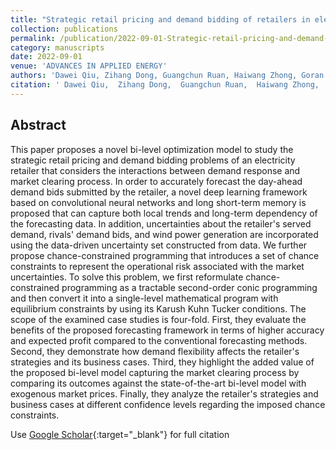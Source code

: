 ```yaml
---
title: "Strategic retail pricing and demand bidding of retailers in electricity market: A data-driven chance-constrained programming"
collection: publications
permalink: /publication/2022-09-01-Strategic-retail-pricing-and-demand-bidding-of-retailers-in-electricity-market-A-data-driven-chance-constrained-programming
category: manuscripts
date: 2022-09-01
venue: 'ADVANCES IN APPLIED ENERGY'
authors: 'Dawei Qiu, Zihang Dong, Guangchun Ruan, Haiwang Zhong, Goran Strbac, Chongqing Kang'
citation: ' Dawei Qiu,  Zihang Dong,  Guangchun Ruan,  Haiwang Zhong,  Goran Strbac,  Chongqing Kang, &quot;Strategic retail pricing and demand bidding of retailers in electricity market: A data-driven chance-constrained programming.&quot; ADVANCES IN APPLIED ENERGY, 2022.'
---
```


## Abstract

This paper proposes a novel bi-level optimization model to study the strategic retail pricing and demand bidding problems of an electricity retailer that considers the interactions between demand response and market clearing process. In order to accurately forecast the day-ahead demand bids submitted by the retailer, a novel deep learning framework based on convolutional neural networks and long short-term memory is proposed that can capture both local trends and long-term dependency of the forecasting data. In addition, uncertainties about the retailer&apos;s served demand, rivals&apos; demand bids, and wind power generation are incorporated using the data-driven uncertainty set constructed from data. We further propose chance-constrained programming that introduces a set of chance constraints to represent the operational risk associated with the market uncertainties. To solve this problem, we first reformulate chance-constrained programming as a tractable second-order conic programming and then convert it into a single-level mathematical program with equilibrium constraints by using its Karush Kuhn Tucker conditions. The scope of the examined case studies is four-fold. First, they evaluate the benefits of the proposed forecasting framework in terms of higher accuracy and expected profit compared to the conventional forecasting methods. Second, they demonstrate how demand flexibility affects the retailer&apos;s strategies and its business cases. Third, they highlight the added value of the proposed bi-level model capturing the market clearing process by comparing its outcomes against the state-of-the-art bi-level model with exogenous market prices. Finally, they analyze the retailer&apos;s strategies and business cases at different confidence levels regarding the imposed chance constraints.

Use [Google Scholar](https://scholar.google.com/scholar?q=Strategic+retail+pricing+and+demand+bidding+of+retailers+in+electricity+market:+A+data+driven+chance+constrained+programming){:target="_blank"} for full citation